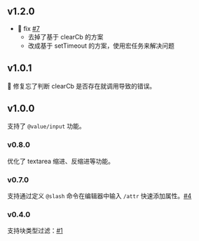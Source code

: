 ## v1.2.0

- 🐛 fix [#7](https://github.com/frostime/sy-quick-attr/issues/7)
  - 去掉了基于 clearCb 的方案
  - 改成基于 setTimeout 的方案，使用宏任务来解决问题

## v1.0.1

🐛 修复忘了判断 clearCb 是否存在就调用导致的错误。

## v1.0.0

支持了 `@value/input` 功能。

### v0.8.0

优化了 textarea 缩进、反缩进等功能。

### v0.7.0

支持通过定义 `@slash` 命令在编辑器中输入 `/attr` 快速添加属性。[#4](https://github.com/frostime/sy-quick-attr/issues/4)

### v0.4.0

支持块类型过滤：[#1](https://github.com/frostime/sy-quick-attr/issues/1)
